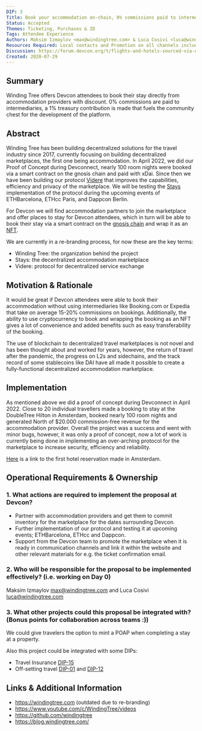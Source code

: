```yaml
---
DIP: 3
Title: Book your accommodation on-chain, 0% commissions paid to intermediaries.
Status: Accepted
Themes: Ticketing, Purchases & ID
Tags: Attendee Experience
Authors: Maksim Izmaylov <max@windingtree.com> & Luca Cosivi <luca@windingtree.com>
Resources Required: Local contacts and Promotion on all channels including website
Discussion: https://forum.devcon.org/t/flights-and-hotels-sourced-via-decentralized-marketplace/42
Created: 2020-07-29
---
```


## Summary

Winding Tree offers Devcon attendees to book their stay directly from accommodation providers with discount. 0% commissions are paid to intermediaries, a 1% treasury contribution is made that fuels the community chest for the development of the platform.

## Abstract

Winding Tree has been building decentralized solutions for the travel industry since 2017, currently focusing on building decentralized marketplaces, the first one being accommodation. In April 2022, we did our Proof of Concept during Devconnect, nearly 100 room nights were booked via a smart contract on the gnosis chain and paid with xDai. Since then we have been building our protocol [Videre](https://github.com/windingtree/videre) that improves the capabilities, efficiency and privacy of the marketplace. We will be testing the [Stays](https://github.com/windingtree/win-stays) implementation of the protocol during the upcoming events of ETHBarcelona, ETHcc Paris, and Dappcon Berlin. 

For Devcon we will find accommodation partners to join the marketplace and offer places to stay for Devcon attendees, which in turn will be able to book their stay via a smart contract on the [gnosis chain](https://poa.gitbook.io/xdai/) and wrap it as an [NFT](https://github.com/ethereum/EIPs/blob/master/EIPS/eip-721.md).

We are currently in a re-branding process, for now these are the key terms:
- Winding Tree: the organization behind the project
- Stays: the decentralized accommodation marketplace
- Videre: protocol for decentralized service exchange

## Motivation & Rationale

It would be great if Devcon attendees were able to book their accommodation without using intermediaries like Booking.com or Expedia that take on average 15-20% commissions on bookings. Additionally, the ability to use cryptocurrency to book and wrapping the booking as an NFT gives a lot of convenience and added benefits such as easy transferability of the booking. 

The use of blockchain to decentralized travel marketplaces is not novel and has been thought about and worked for years, however, the return of travel after the pandemic, the progress on L2s and sidechains, and the track record of some stablecoins like DAI have all made it possible to create a fully-functional decentralized accommodation marketplace.

## Implementation

As mentioned above we did a proof of concept during Devconnect in April 2022. Close to 20 individual travellers made a booking to stay at the DoubleTree Hilton in Amsterdam, booked nearly 100 room nights and generated North of $20.000 commission-free revenue for the accommodation provider. Overall the project was a success and went with minor bugs, however, it was only a proof of concept, now a lot of work is currently being done in implementing an over-arching protocol for the marketplace to increase security, efficiency and reliability. 

[Here](https://blockscout.com/xdai/mainnet/tx/0x5be54e824087011b3fc1d12803f8da515e5859eb302d86642e7b8a4076451451) is a link to the first hotel reservation made in Amsterdam.

## Operational Requirements & Ownership

### 1. What actions are required to implement the proposal at Devcon?

- Partner with accommodation providers and get them to commit inventory for the marketplace for the dates surrounding Devcon.
- Further implementation of our protocol and testing it at upcoming events; ETHBarcelona, ETHcc and Dappcon.
- Support from the Devcon team to promote the marketplace when it is ready in communication channels and link it within the website and other relevant materials for e.g. the ticket confirmation email.

### 2. Who will be responsible for the proposal to be implemented effectively? (i.e. working on Day 0)

Maksim Izmaylov <max@windingtree.com> and Luca Cosivi <luca@windingtree.com>

### 3. What other projects could this proposal be integrated with? (Bonus points for collaboration across teams :))

We could give travelers the option to mint a POAP when completing a stay at a property. 

Also this project could be integrated with some DIPs:
- Travel Insurance [DIP-15](https://github.com/efdevcon/DIPs/blob/master/DIPs/DIP-15.md)
- Off-setting travel [DIP-01](https://github.com/efdevcon/DIPs/blob/master/DIPs/DIP-1.md) and [DIP-12](https://github.com/efdevcon/DIPs/blob/master/DIPs/DIP-12.md)

## Links & Additional Information

- https://windingtree.com (outdated due to re-branding)
- https://www.youtube.com/c/WindingTree/videos
- https://github.com/windingtree
- https://blog.windingtree.com/
